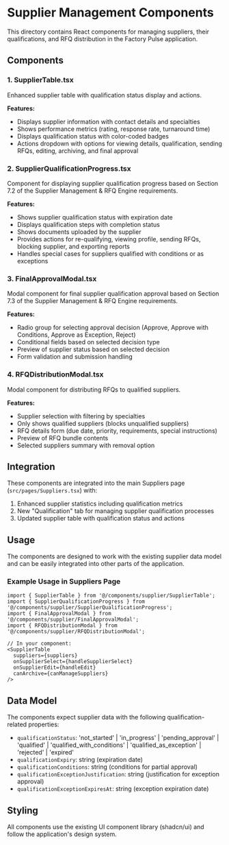 # Supplier Management Components

This directory contains React components for managing suppliers, their qualifications, and RFQ distribution in the Factory Pulse application.

## Components

### 1. SupplierTable.tsx

Enhanced supplier table with qualification status display and actions.

**Features:**
- Displays supplier information with contact details and specialties
- Shows performance metrics (rating, response rate, turnaround time)
- Displays qualification status with color-coded badges
- Actions dropdown with options for viewing details, qualification, sending RFQs, editing, archiving, and final approval

### 2. SupplierQualificationProgress.tsx

Component for displaying supplier qualification progress based on Section 7.2 of the Supplier Management & RFQ Engine requirements.

**Features:**
- Shows supplier qualification status with expiration date
- Displays qualification steps with completion status
- Shows documents uploaded by the supplier
- Provides actions for re-qualifying, viewing profile, sending RFQs, blocking supplier, and exporting reports
- Handles special cases for suppliers qualified with conditions or as exceptions

### 3. FinalApprovalModal.tsx

Modal component for final supplier qualification approval based on Section 7.3 of the Supplier Management & RFQ Engine requirements.

**Features:**
- Radio group for selecting approval decision (Approve, Approve with Conditions, Approve as Exception, Reject)
- Conditional fields based on selected decision type
- Preview of supplier status based on selected decision
- Form validation and submission handling

### 4. RFQDistributionModal.tsx

Modal component for distributing RFQs to qualified suppliers.

**Features:**
- Supplier selection with filtering by specialties
- Only shows qualified suppliers (blocks unqualified suppliers)
- RFQ details form (due date, priority, requirements, special instructions)
- Preview of RFQ bundle contents
- Selected suppliers summary with removal option

## Integration

These components are integrated into the main Suppliers page (`src/pages/Suppliers.tsx`) with:

1. Enhanced supplier statistics including qualification metrics
2. New "Qualification" tab for managing supplier qualification processes
3. Updated supplier table with qualification status and actions

## Usage

The components are designed to work with the existing supplier data model and can be easily integrated into other parts of the application.

### Example Usage in Suppliers Page

```tsx
import { SupplierTable } from '@/components/supplier/SupplierTable';
import { SupplierQualificationProgress } from '@/components/supplier/SupplierQualificationProgress';
import { FinalApprovalModal } from '@/components/supplier/FinalApprovalModal';
import { RFQDistributionModal } from '@/components/supplier/RFQDistributionModal';

// In your component:
<SupplierTable
  suppliers={suppliers}
  onSupplierSelect={handleSupplierSelect}
  onSupplierEdit={handleEdit}
  canArchive={canManageSuppliers}
/>
```

## Data Model

The components expect supplier data with the following qualification-related properties:

- `qualificationStatus`: 'not_started' | 'in_progress' | 'pending_approval' | 'qualified' | 'qualified_with_conditions' | 'qualified_as_exception' | 'rejected' | 'expired'
- `qualificationExpiry`: string (expiration date)
- `qualificationConditions`: string (conditions for partial approval)
- `qualificationExceptionJustification`: string (justification for exception approval)
- `qualificationExceptionExpiresAt`: string (exception expiration date)

## Styling

All components use the existing UI component library (shadcn/ui) and follow the application's design system.